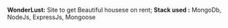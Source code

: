 <b>WonderLust:</b> Site to get Beautiful housese on rent;
<b>Stack used :</b> MongoDb, NodeJs, ExpressJs, Mongoose